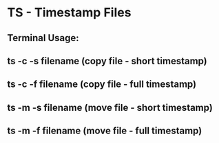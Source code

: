 # TS - Timestamp Files
## Terminal Usage:
##        ts -c -s filename (copy file - short timestamp)
##        ts -c -f filename (copy file - full timestamp)
##        ts -m -s filename (move file - short timestamp)
##        ts -m -f filename (move file - full timestamp)


